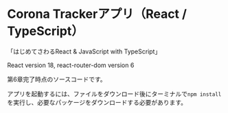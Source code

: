 # Corona Trackerアプリ（React / TypeScript）
「はじめてさわるReact & JavaScript with TypeScript」

React version 18, react-router-dom version 6

第6章完了時点のソースコードです。

アプリを起動するには、ファイルをダウンロード後にターミナルで`npm install`を実行し、必要なパッケージをダウンロードする必要があります。